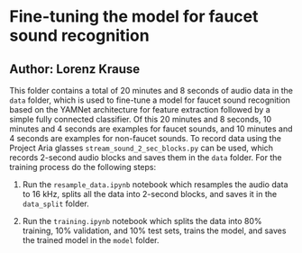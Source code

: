 # Fine-tuning the model for faucet sound recognition
## Author: Lorenz Krause

This folder contains a total of 20 minutes and 8 seconds of audio data in the `data` folder, which is used to fine-tune a model for faucet sound recognition based on the YAMNet architecture for feature extraction followed by a simple fully connected classifier. Of this 20 minutes and 8 seconds, 10 minutes and 4 seconds are examples for faucet sounds, and 10 minutes and 4 seconds are examples for non-faucet sounds. To record data using the Project Aria glasses `stream_sound_2_sec_blocks.py` can be used, which records 2-second audio blocks and saves them in the `data` folder.
For the training process do the following steps:

1. Run the `resample_data.ipynb` notebook which resamples the audio data to 16 kHz, splits all the data into 2-second blocks, and saves it in the `data_split` folder.

2. Run the `training.ipynb` notebook which splits the data into 80% training, 10% validation, and 10% test sets, trains the model, and saves the trained model in the `model` folder.